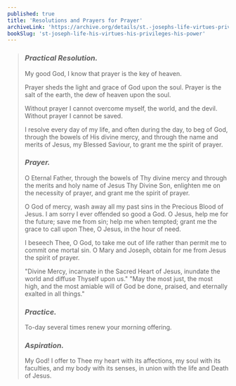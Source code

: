 ```yaml
---
published: true
title: 'Resolutions and Prayers for Prayer'
archiveLink: 'https://archive.org/details/st.-josephs-life-virtues-privileges-power/page/331?view=theater'
bookSlug: 'st-joseph-life-his-virtues-his-privileges-his-power'
---
```


> ### *Practical Resolution.*
>
> My good God, I know that prayer is the key of heaven.
>
> Prayer sheds the light and grace of God upon the soul. Prayer is the salt of the earth, the dew of heaven upon the soul.
>
> Without prayer I cannot overcome myself, the world, and the devil. Without prayer I cannot be saved.
>
> I resolve every day of my life, and often during the day, to beg of God, through the bowels of His divine mercy, and through the name and merits of Jesus, my Blessed Saviour, to grant me the spirit of prayer.
>
> ### *Prayer.*
>
> O Eternal Father, through the bowels of Thy divine mercy and through the merits and holy name of Jesus Thy Divine Son, enlighten me on the necessity of prayer, and grant me the spirit of prayer.
>
> O God of mercy, wash away all my past sins in the Precious Blood of Jesus. I am sorry I ever offended so good a God. O Jesus, help me for the future; save me from sin; help me when tempted; grant me the grace to call upon Thee, O Jesus, in the hour of need.
>
> I beseech Thee, O God, to take me out of life rather than permit me to commit one mortal sin. O Mary and Joseph, obtain for me from Jesus the spirit of prayer.
>
> "Divine Mercy, incarnate in the Sacred Heart of Jesus, inundate the world and diffuse Thyself upon us." "May the most just, the most high, and the most amiable will of God be done, praised, and eternally exalted in all things."
>
> ### *Practice.*
>
> To-day several times renew your morning offering.
>
> ### *Aspiration.*
>
> My God! I offer to Thee my heart with its affections, my soul with its faculties, and my body with its senses, in union with the life and Death of Jesus.
